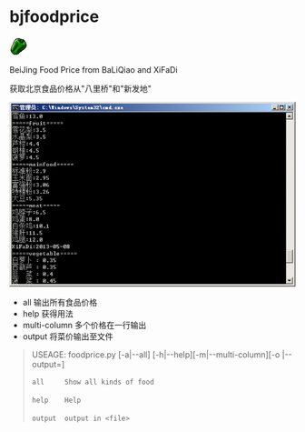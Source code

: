 bjfoodprice
===========

![alt="foodprice ico"](foodprice.png)

BeiJing Food Price from BaLiQiao and XiFaDi

获取北京食品价格从"八里桥"和"新发地"

![alt="snapshot"](snapshot.png)

* all 输出所有食品价格
* help 获得用法
* multi-column 多个价格在一行输出
* output 将菜价输出至文件

<blockquote>
USEAGE:
foodprice.py [-a|--all] [-h|--help][-m|--multi-column][-o <file>|--output=<file>]

    all     Show all kinds of food

    help    Help

    output  output in <file>
</blockquote>

